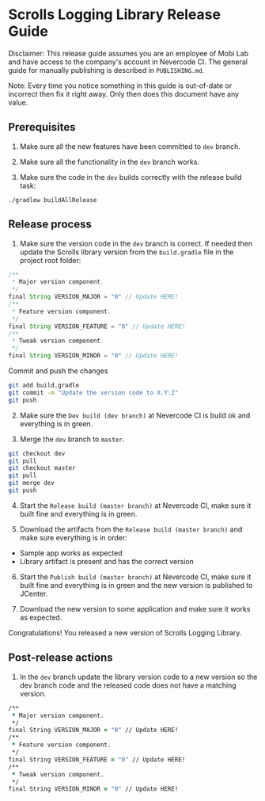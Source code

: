 # Scrolls Logging Library Release Guide

Disclaimer: This release guide assumes you are an employee of Mobi Lab and have access to the company's account in Nevercode CI. The general guide for manually publishing is described in `PUBLISHING.md`.

Note: Every time you notice something in this guide is out-of-date or incorrect then fix it right away. Only then does this document have any value.

## Prerequisites

1) Make sure all the new features have been committed to `dev` branch.

2) Make sure all the functionality in the `dev` branch works.

3) Make sure the code in the `dev` builds correctly with the release build task:

```
./gradlew buildAllRelease
```

## Release process

1) Make sure the version code in the `dev` branch is correct. If needed then update the Scrolls library version from the `build.gradle` file in the project root folder:

```groovy
/**
 * Major version component.
 */
final String VERSION_MAJOR = "0" // Update HERE!
/**
 * Feature version component.
 */
final String VERSION_FEATURE = "0" // Update HERE!
/**
 * Tweak version component.
 */
final String VERSION_MINOR = "0" // Update HERE!
```

Commit and push the changes

```bash
git add build.gradle
git commit -m "Update the version code to X.Y:Z"
git push
```

2) Make sure the `Dev build (dev branch)` at Nevercode CI is build ok and everything is in green.

3) Merge the `dev` branch to `master`.

```bash
git checkout dev
git pull
git checkout master
git pull
git merge dev
git push
```

4) Start the `Release build (master branch)` at Nevercode CI, make sure it built fine and everything is in green.

5) Download the artifacts from the `Release build (master branch)` and make sure everything is in order:

- Sample app works as expected
- Library artifact is present and has the correct version

6) Start the `Publish build (master branch)` at Nevercode CI, make sure it built fine and everything is in green and the new version is published to JCenter.

7) Download the new version to some application and make sure it works as expected.

Congratulations! You released a new version of Scrolls Logging Library.

## Post-release actions

1) In the `dev` branch update the library version code to a new version so the dev branch code and the released code does not have a matching version.

```clojure
/**
 * Major version component.
 */
final String VERSION_MAJOR = "0" // Update HERE!
/**
 * Feature version component.
 */
final String VERSION_FEATURE = "0" // Update HERE!
/**
 * Tweak version component.
 */
final String VERSION_MINOR = "0" // Update HERE!
```

